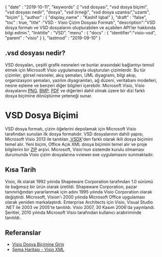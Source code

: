 {
  "date" : "2019-10-11",
  "keywords" :[ "vsd dosyası", "vsd dosya biçimi", "vsd dosyası nedir", "dosya", "vsd örneği", "vsd dosya uzantısı","uzantı", "biçim" ],
  "author" : {
    "display_name" : "Kashif Iqbal"
},
  "draft" : "false",
  "toc" : true,
  "title" :"VSD - Visio Çizim Dosyası Formatı",
  "description":"VSD dosya formatı ve VSD dosyalarını oluşturabilen ve açabilen API'ler hakkında bilgi edinin.",
  "linktitle" : "VSD",
  "menu" : {
    "docs" : {
	  "identifier":"visio-vsd",
      "parent" : "visio"
}
},
  "lastmod" : "2019-09-10"
}

## .vsd dosyası nedir?

VSD dosyaları, çeşitli grafik nesneleri ve bunlar arasındaki bağlantıyı temsil etmek için Microsoft Visio uygulamasıyla oluşturulan çizimlerdir. Bu tür çizimler, görsel nesneler, akış şemaları, UML diyagramı, bilgi akışı, organizasyon şemaları, yazılım diyagramları, ağ düzeni, veritabanı modelleri, nesne eşleme ve benzeri diğer bilgileri içerebilir. Microsoft Visio, Visio dosyalarını [PNG](/tr/image/png/), [BMP](/tr/image/bmp/), [PDF](/tr/pdf/) ve diğerleri dahil olmak üzere bir dizi farklı dosya biçimine dönüştürme yeteneği sunar.

# VSD Dosya Biçimi #

VSD dosya formatı, çizim öğelerini depolamak için Microsoft Visio tarafından sunulan ilk dosya formatıdır. VSD dosyalarının dahili yapısı, Microsoft Visio 2013 ile tanıtılan [.VSDX](/tr/image/vsdx/)'den farklı olarak ikili dosya biçimini temel alır. Yeni biçim, Office Açık XML dosya biçimini temel alır ve proje bilgilerini bir [ZIP](/tr/compression/zip/) arşivi. Microsoft, Visio'nun sistemde kurulu olmaması durumunda Visio çizim dosyalarına vviewer.exe uygulamasını sunmaktadır.

## Kısa Tarih ##

Visio, ilk olarak 1992 yılında Shapeware Corporation tarafından 1.0 sürümü ile bağımsız bir ürün olarak üretildi. Shapeware Corporation, pazar tanınırlığından yararlanmak için adını 1995 yılında Visio Corporation olarak değiştirdi. Microsoft, Vision'ı 2000 yılında Microsoft Office uygulaması olarak yeniden markalaştırdı. Enterprise Architects için Visio, Visual Studio .NET ile 2003 ve 2005'te tanıtıldı. Visio 2007, 30 Kasım 2006'da yayınlandı. Şeritler, 2010 yılında Microsoft Visio tarafından kullanıcı arabiriminde tanıtıldı.

## Referanslar ##

* [Visio Dosya Biçimine Giriş](https://learn.microsoft.com/en-us/office/client-developer/visio/introduction-to-the-visio-file-formatvsdx)
* [Şema Haritası - Visio XML](https://learn.microsoft.com/en-us/office/client-developer/visio/schema-mapvisio-xml)

